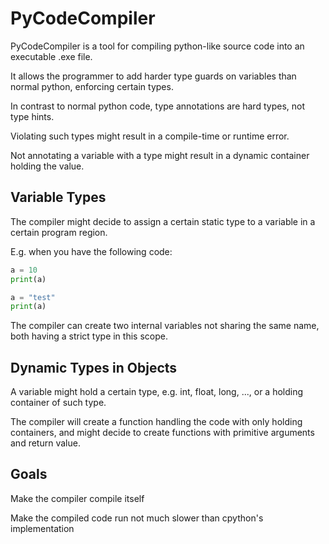 
# PyCodeCompiler

PyCodeCompiler is a tool for compiling python-like source code into
an executable .exe file.

It allows the programmer to add harder type guards on variables
than normal python, enforcing certain types.

In contrast to normal python code, type annotations are hard types, not
type hints.

Violating such types might result in a compile-time or runtime error.

Not annotating a variable with a type might result in a dynamic
container holding the value.

## Variable Types

The compiler might decide to assign a certain static type
to a variable in a certain program region.

E.g. when you have the following code:
```python
a = 10
print(a)

a = "test"
print(a)
```

The compiler can create two internal variables not sharing the same name,
both having a strict type in this scope.

## Dynamic Types in Objects

A variable might hold a certain type, e.g. int, float, long, ...,
or a holding container of such type.

The compiler will create a function handling the code with only holding containers,
and might decide to create functions with primitive arguments and return value.

## Goals

Make the compiler compile itself

Make the compiled code run not much slower than cpython's implementation
